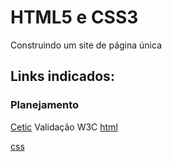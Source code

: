 # HTML5 e CSS3
Construindo um site de página única
## Links indicados:
### Planejamento
[Cetic](https://cetic.br/)
Validação W3C
[html](https://validator.w3.org)

[css](https://jigsaw.w3.org/css-validator/)
